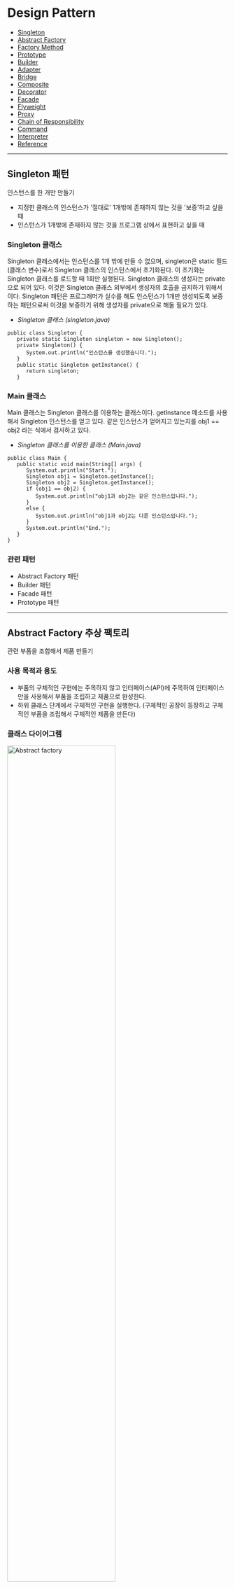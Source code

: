 # Design Pattern
* [Singleton](https://github.com/jihyun-s/Design-pattern/tree/main#singleton-%ED%8C%A8%ED%84%B4)
* [Abstract Factory](https://github.com/jihyun-s/Design-pattern/blob/main/README.md#abstract-factory-%EC%B6%94%EC%83%81-%ED%8C%A9%ED%86%A0%EB%A6%AC)
* [Factory Method](https://github.com/jihyun-s/Design-pattern/blob/main/README.md#factory-method-%ED%8C%A9%ED%86%A0%EB%A6%AC-%EB%A9%94%EC%84%9C%EB%93%9C)
* [Prototype](https://github.com/jihyun-s/Design-pattern#prototype-%ED%94%84%EB%A1%9C%ED%86%A0%ED%83%80%EC%9E%85)
* [Builder](https://github.com/jihyun-s/Design-pattern#builder-%EB%B9%8C%EB%8D%94)
* [Adapter](https://github.com/jihyun-s/Design-pattern#adapter-%EC%96%B4%EB%8C%91%ED%84%B0)
* [Bridge](https://github.com/jihyun-s/Design-pattern#bridge-%EB%B8%8C%EB%A6%BF%EC%A7%80)
* [Composite](https://github.com/jihyun-s/Design-pattern#composite)
* [Decorator](https://github.com/jihyun-s/Design-pattern#decorator)
* [Facade](https://github.com/jihyun-s/Design-pattern/blob/main/README.md#facade) 
* [Flyweight](https://github.com/jihyun-s/Design-pattern/blob/main/README.md#flyweight)
* [Proxy](https://github.com/jihyun-s/Design-pattern#proxy)
* [Chain of Responsibility]() 
* [Command]()
* [Interpreter]()
* [Reference](https://github.com/jihyun-s/Design-pattern/blob/main/README.md#reference)


***

## Singleton 패턴
인스턴스를 한 개만 만들기
* 지정한 클래스의 인스턴스가 '절대로' 1개밖에 존재하지 않는 것을 '보증'하고 싶을 때
* 인스턴스가 1개밖에 존재하지 않는 것을 프로그램 상에서 표현하고 싶을 때 


### Singleton 클래스 

Singleton 클래스에서는 인스턴스를 1개 밖에 만들 수 없으며, singleton은 static 필드(클래스 변수)로서 Singleton 클래스의 인스턴스에서 초기화된다. 이 초기화는 Singleton 클래스를 로드할 때 1회만 실행된다. Singleton 클래스의 생성자는 private으로 되어 있다. 이것은 Singleton 클래스 외부에서 생성자의 호출을 금지하기 위해서이다. Singleton 패턴은 프로그래머가 실수를 해도 인스턴스가 1개만 생성되도록 보증하는 패턴으로써 이것을 보증하기 위해 생성자를 private으로 해둘 필요가 있다. 

* _Singleton 클래스 (singleton.java)_
``` 
public class Singleton {
   private static Singleton singleton = new Singleton(); 
   private Singleton() { 
      System.out.println("인스턴스를 생성했습니다.");
   }
   public static Singleton getInstance() {
      return singleton; 
   }
```

### Main 클래스 

Main 클래스는 Singleton 클래스를 이용하는 클래스이다. getInstance 메소드를 사용해서 Singleton 인스턴스를 얻고 있다. 같은 인스턴스가 얻어지고 있는지를 obj1 == obj2 라는 식에서 검사하고 있다. 

* _Singleton 클래스를 이용한 클래스 (Main.java)_
```
public class Main {
   public static void main(String[] args) {
      System.out.println("Start.");
      Singleton obj1 = Singleton.getInstance();
      Singleton obj2 = Singleton.getInstance(); 
      if (obj1 == obj2) {
         System.out.println("obj1과 obj2는 같은 인스턴스입니다.");
      }
      else {
         System.out.println("obj1과 obj2는 다른 인스턴스입니다.");
      }
      System.out.println("End.");
   }
}
```

### 관련 패턴 

* Abstract Factory 패턴
* Builder 패턴 
* Facade 패턴 
* Prototype 패턴 

---
## Abstract Factory 추상 팩토리 
관련 부품을 조합해서 제품 만들기 

### 사용 목적과 용도
* 부품의 구체적인 구현에는 주목하지 않고 인터페이스(API)에 주목하여 인터페이스만을 사용해서 부품을 조립하고 제품으로 완성한다. 
* 하위 클래스 단계에서 구체적인 구현을 실행한다. (구체적인 공장이 등장하고 구체적인 부품을 조립해서 구체적인 제품을 만든다) 

### 클래스 다이어그램 
<img src="https://github.com/jihyun-s/Design-pattern/blob/main/abstract_factory.jpg" width="70%" height="70%" title="Abstract factory"></img>

### 구현 코드 
* Item 클래스 (Item.java) - 추상적인 부품
```
package factory; 

public abstract class Item {
    protected String caption;
    public Item(String caption){
        this.caption = caption;
    }
    public abstract String makeHTML();
}
```


* Link 클래스 (Link.java) - 추상적인 부품
```
package factory;

public abstract class Link extends Item {
    protected String url;
    public Link(String caption, String url) {
        super(caption); 
        this.url = url;
    }
}
```


* Tray 클래스 (Tray.java) - 추상적인 부품 
```
package factory; 
import java.util.ArrayList; 

public abstract class Tray extends Item {
    protected ArrayList tray = new ArrayList();
    public Tray(String caption) {
        super(caption);
    }
    public void add(Item item) {
        tray.add(item);
    }
}
```


* Page 클래스 (Page.java) - 추상적인 부품 
```
package factory; 
import java.io.*;
import java.util.ArrayList; 

public abstract class Page {
    protected String title;
    protected String author; 
    protected ArrayList content = new ArrayList(); 
    public Page(String title, String author) {
        this.title = title;
        this.author = author;
    }
    public void add(Item item) {
        content.add(item);
    }
    public void output() {
        try {
            String filename = title + ".html";
            Writer writer = new FileWriter(filename); 
            Writer.writer(this.makeHTML());
            writer.close(); 
            System.out.println(filename + " 을 작성했습니다.");
        } catch (IOException e) {
            e.printStackTrace();
        }
    }
    public abstract String makeHTML(); 
}
```


* Factory 클래스 (Factory.java) - 추상적인 공장 
    - getFactory 안에서는 Class 클래스의 forName 메소드를 사용해서 그 클래스를 동적으로 읽는다. 그리고 newInstance()를 이용해서 그 클래스의 인스턴스를 한 개 작성한다. (반환값)
```
package factory;

public abstract class Factory {
    public static Factory getFactory(String classname) {
        Factory factory = null;
        try {
            factory = (Factory)Class.forName(classname).newInstance();
        } catch (ClassNotFoundException e) {
            System.err.println("클래스" + classname + "이 발견되지 않습니다.");
        } catch (Exception e) {
            e.printStackTrace();
        }
        return factory;
    }
    public abstract Link createLink(String caption, String url);
    public abstract Tray createTray(String caption); 
    public abstract Page createPage(String title, String author); 
}
```

* Main 클래스 - 공장을 사용해서 부품을 조합하고 제품 만들기 
    - 이 클래스에서는 구체적인 부품, 제품, 공장을 전혀 이용하지 않는다. 
    - 구체적인 공장의 클래스 이름은 커맨드 라인에서 지정하고, 이 인수(arg[0])를 기초로 getFactory에서 공장을 만들고 변수 factory에 대입한다.
```
import factory.*; 

public class Main() {
    public static void main(String[] args) {
        if(args.length != 1) {
            System.out.println("Usage: java Main class.name.of.ConcreteFactory");
            System.out.println("Example 1: java Main listfactory.ListFactory");
            System.exit(0);
        }
        Factory factory = Factory.getFactory(args[0]); 
        
        Link joins = factory.createLink("중앙일보", "http://www.joins.com/");
        Link chosun = factory.createLink("조선일보", "http://www.chosun.com/");
        Link naver = factory.createLink("네이버", "http://www.naver.com/");
        Link google = factory.createLink("구글", "http://www.google.com/");
        
        Tray traynews = factory.createTray("신문"); 
        traynews.add(joins);
        traynews.add(chosun); 
        
        Tray traysearch = factory.createTray("검색엔진");
        traysearch.add(naver);
        traysearch.add(google);
        
        Page page = factory.createPage("LinkPage", "Sophia");
        page.add(traynews);
        page.add(traysearch);
        page.output();
    }
}
```

* ListFactory 클래스 (ListFactory.java) - 구체적인 공장 
```
package listfactory; 
import factory.*; 

public class ListFactory extends Factory {
    public Link createLink(String caption, String url) {
        return new ListLink(caption, url);
    }
    public Tray createTray(String caption) {
        return new ListTray(caption);
    }
    public Page createPage(String title, String author) {
        return new ListPage(title, author);
    }
}
```

* ListLink 클래스 (ListLink.java) - 구체적인 부품
```
package listfacotry; 
import factory.*; 

public class ListLink extends Link {
    public ListLink(String caption, String url) {
        super(caption, url); 
    }
    public String makeHTML() {
        retrun " <li><a href=\"" + url + "\">" + caption + "</a></li>\n";
    }
}
```

* ListTray 클래스 (ListTray.java) - 구체적인 부품 
```
package listfactory;
import factory.*; 
import java.util.Iterator; 

public class ListTray extends Tray {
    public ListTray(String caption) {
        super(caption);
    }
    
    public String makeHTML() {
        StringBuffer buffer = new StringBuffer(); 
        buffer.append("<li>\n");
        buffer.append(caption + "\n");
        buffer.append("<ul>\n");
        Iterator it = tray.iterator(); 
        while(it.hasNext()) {
            Item item = (Item)it.next(); 
            buffer.append(item.makeHTML()); 
        }
        buffer.append("<ul>\n");
        buffer.append("<li>\n");
        return buffer.toString();
    }
}
```

* ListPage 클래스 (ListPage.java) - 구체적인 부품 
```
package listfactory;
import factory.*; 
import java.util.Iterator; 

public class ListPage extends Page() {
    public ListPage extends Page {
        super(title, author); 
    }
    public String makeHTML() {
        StringBuffer buffer = new StringBuffer(); 
        buffer.append("<html><head><title>" + title + "</title></head>\n");
        buffer.append("<body>\n");
        buffer.append("<h1>" + title + "</h1>\n");
        buffer.append("<ul>\n");
        Iterator it = content.iterator();
        while (it.hasNext()) { 
            Item item = (Item)it.next(); 
            buffer.append(item.makeHTML()); 
        }
        buffer.append("</ul>\n");
        buffer.append("<hr><address>" + author + "</address>");
        buffer.append("</body></html>\n");
        return buffer.toString();
    }
}
```
---
## Factory Method 팩토리 메서드 
하위 클래스에서 인스턴스 만들기


### 사용 목적과 용도
* 인스턴스를 만드는 방법을 상위 클래스 측에서 결정하지만 구체적인 클래스 이름까지는 결정하지 않는다. 구체적인 내용은 모두 하위 클래스 측에서 수행한다. (위임)
* 인스턴스 생성을 위한 골격(framework)과 실제의 인스턴스 생성 클래스를 분리해서 생각할 수 있다. 
    

### 클래스 다이어그램 
<img src="https://github.com/jihyun-s/Design-pattern/blob/main/factory_met.jpg" width="50%" height="50%" title="Factory method"></img>

### 구현 코드 
* Product 클래스 (Product.java) 
```
package framework; 

public abstract class Product {
    public abstract void use();
}
```

* Factory 클래스 (Factory.java) 
```
package framework;

public abstract class Factory {
    public final Product create(String owner) {
        Product p = createProduct(owner);
        registerProduct(p);
        return p;
    }
    protected abstract Product createProduct(String owner);
    protected abstract void registerProduct(Product product);
}
```

* IDCard 클래스 (IDCard.java)
```
package idcard;
import framework.*;

public class IDCard extends Product {
    private String owner; 
    IDCard(String owner) {
        System.out.println(owner + "의 카드를 만듭니다."); 
        this.owner = owner;
    }
    public void user() {
        System.out.println(owner + "의 카드를 사용합니다."); 
    }
    public String getOwner() {
        return owner;
    }
}
```

* IDCardFactory 클래스 (IDCardFactory.java) 
```
package idcard; 
import framework.*;
import java.util.*;

public class IDCardFactory extends Factory(){
    private List owners = new ArrayList(); 
    protected Product createProduct(String owner){
        return new IDCard(owner);
    }
    protected void registerProduct(Product product){
        owners.add(((IDCard)product).getOwner());
    }
    public List GetOwners() {
        return owners;
    }
}
```

* Main 클래스 (Main.java)
```
import framework.*;
import idcard.*;

public class Main() {
    public static void main(String[] args){
        Factory factory = new IDCardFactory();
        Product card1 = factory.create("홍길동");
        Product card2 = factory.create("이순신");
        Product card3 = factory.create("강감찬");
        card1.use();
        card2.use();
        card3.use();
    }
}
```

## Abstract Factory & Factory Method 패턴 차이점 
Abstract Factory | Factory Method 
--|--
연관된 객체들의 패밀리 생성을 위한 하나 이상의 팩토리 메소드를 포함 | 객체 생성 메소드를 클라이언트에 노출
다른 클래스의 객체를 만들기 위해 컴포지션(composition)을 사용해 책임을 위임 | 어떤 객체를 생성할지 결정하기 위해 서브클래스와 상속을 사용
연관된 product들의 패밀리를 생성하는 것 | 하나의 product를 생성하기 위해 사용됨



***
## Prototype 프로토타입
복사해서 인스턴스 만들기


### 사용 목적과 용도
클래스 이름을 지정하지 않고 인스턴스를 생성할 때도 있다. 다음와 같은 경우에는 클래스로부터 인스턴스를 만드느 것이 아니라 인스턴스를 복사해서 새로운 인스턴스를 만든다. 
* 종류가 너무 많아 클래스로 정리되지 않는 경우 
* 클래스로부터 인스턴스 생성이 어려운 경우 
* framework와 생성할 인스턴스를 분리하고 싶은 경우


### 클래스 다이어그램
<img src="https://github.com/jihyun-s/Design-pattern/blob/main/Prototype.jpg" width="50%" height="50%" title="Prototype"></img>


### 구현 코드
패키지 | 이름 | 용도
--|--|--
framework | Product | 추상 메소드 use와 createClone이 선언되어 있는 인터페이스
framework | Manager | createClone을 사용해서 인스턴스를 복제하는 클래스 
Anonymous | MessageBox | 문자열을 테두리로 표시하는 클래스. use와 createClone을 구현
Anonymous | UnderlinePen | 문자열에 밑줄을 표시하는 클래스. use와 createClone을 구현
Anonymous | Main | 동작 테스트용 클래스 


* Product 인터페이스 (Product.java) 
```
package framework; 

public interface Product extends Cloneable {
    public abstract void use(String s);
    public abstract Product createClone(); 
}
```

* Manager 클래스 (Manager.java) 
```
package framework;
import java.util.*;

public class Manager {
    private HashMap showcase = new HashMap();
    public void register(String name, Product proto) {
        showcase.put(name, proto);
    }
    public Product create(String protoname) {
        Product p = (Product)showcase.get(protoname);
        return p.createClone();
    }
}
```

* MessageBox 클래스 (MessageBox.java) 
```
import framework.*;

public class MessageBox implements Product {
    private char decochar; 
    public MesesageBox(char decochar) {
        this.decochar = decochar;
    }
    public void use(String s) {
        int length = s.getBytes().length;
        for (int i=0; i<length+4; i++)
            System.out.print(decochar);
        System.out.println(" "); 
        System.out.println(decochar + " " + s + " " + decochar);
        for (int i=0; i<length+4; i++)
            System.out.print(decochar);
        System.out.println(" "); 
    }
    public Product createClone() {
        Product p = null; 
        try {
            p = (Product)clone();
        } catch (CloneNotSupportedException e) {
            e.printStackTree();
        }
        return p;
    }
}
```


* UnderlinePen 클래스 (UnderlinePen.java)
```
import framework.*;

public class UnderlinePen implements Product {
    private char ulchar; 
    public UnderlinePen(char ulchar) {
        this.ulchar = ulchar;
    }
    public void use(String s) {
        int length = s.getBytes().length;
        System.out.println("\"" + s + "\"");
        System.out.println(" "); 
        for(int i=0; i<length; i++) 
            System.out.print(ulchar);
        System.out.println(" "); 
    }
    public Product createClone() {
        Product p = null; 
        try {
            p = (Product)clone();
        } catch (CloneNotSupportedException e) {
            e.printStackTree();
        }
        return p;
    }
}
```


* Main 클래스 (Main.java) 
```
import framework.*; 

public class Main {
    public static void main(String[] args) {
        // 준비
        Manager manager = new Manager();
        UnderlinePen upen = new UnderlinePen('~');
        MessageBox mbox = new MessageBox('-');
        MessageBox sbox = new MessageBox('\'); 
        manager.register("strong message", upen); 
        manager.register("warning box", mbox);
        manager.register("slash box", sbox);
        
        // 생성 
        Product p1 = manager.create("strong message");
        p1.use("Hello, world.");
        Product p2 = manager.create("warning box");
        p2.use("Hello, world.");
        Product p3 = manager.create("slash box");
        p3.use("Hello, world.");
    }
}
```


+ clone 메소드는 피상적인 복사(shallow copy)를 실행한다. 참조만 복사될 뿐이고 배열의 요소 하나하나가 복사되는 것은 아니다. 또한 복사를 할 뿐이며 생성자를 호출하지 않는다.

***
## Builder 빌더 
복잡한 인스턴스 조립하기 

### 사용 목적과 용도
* 복잡한 구조를 가지고 있는 경우 한 번에 완성시키기 어렵기 때문에 전체를 구성하고 있는 각 부분을 만들고 단계를 밟아 만들어 나간다. 
* 구조를 가진 인스턴스를 쌓아 올리는데 그 과정의 상세한 사항이 Director 역할에 의해 감춰진다.


### 클래스 다이어그램
<img src="https://github.com/jihyun-s/Design-pattern/blob/main/Builder.jpg" width="70%" height="70%" title="Builder"></img>


### 구현 코드
이름 | 용도 
--|--
Builder | 문서를 구성하기 위한 메소드를 결정하는 추상 클래스
Director | 한 개의 문서를 만드는 클래스
TextBuilder | 일반 텍스트(보통의 문자열)를 이용해서 문서를 만드는 클래스
HTMLBuilder | HTML 파일을 이용해서 문서를 만드는 클래스
Main | 동작 테스트용 클래스 


* Builder 클래스 (Builder.java) - 문서를 만들 메소드들을 선언하고 있는 추상 클래스
```
public abstract class Builder {
    public abstract void makeTitle(String title); 
    public abstract void makeString(String str);
    public abstract void makeItems(String[] items);
    public abstract void close();
}
```


* Director 클래스 (Director.java) 
```
public class Director {
    private Builder builder;
    public Director(Builder builder) {    // Builder의 하위 클래스의 인스턴스가 주어지므로 
        this.builder = builder;           // builder 필드에 저장해 둔다.
    }
    public void construct() {                // 문서구축
        builder.makeTitle("Greeting");       // 타이틀
        builder.makeString("아침과 낮에");   // 문자열
        builder.makeItems(new String[]{      // 개별 항목 
            "좋은 아침입니다.",
            "안녕하세요.",
        });
        builder.makeString("밤에");          // 별도의 문자열
        builder.makeItems(new String[]{      // 별도의 개별 항목 
            "안녕하세요.",
            "안녕히주무세요.",
            "안녕히계세요.",
        )};
        builder.close();                     // 문서를 완성시킨다
    }
}
```


* TextBuilder 클래스 (TextBuilder.java) 
```
public class TextBuilder extends Builder {
    private StringBuffer buffer = new StringBuffer();       // 필드의 문서를 구축한다. 
    public void makeTitle(String title) {                   // 일반 텍스트의 제목 
        buffer.append("================================\n");   // 장식선
        buffer.append("=" + title + "=\n");                 // == 사용한 제목 
        buffer.append("\n");                                // 빈 행 
    }
    public void makeString(String str) {                    // 일반 텍스트에서의 문자열
        buffer.append("-" + str + "\n");                    // - 사용한 문자열 
        buffer.append("\n");                                // 빈 행 
    }
    public void makeItems(String[] items) {                 // 일반 텍스트에서의 개별항목 
        for (int i=0; i<items.length; i++) 
            buffer.append(" . " + itmes[i] + "\n");         // . 사용한 문자열 
        buffer.append("\n");                                // 빈 행 
    }
    public void close() {                                   // 문서의 완성
        buffer.append("================================\n");   // 장식선
    }
    public String getResult() {                             // 완성한 문서
        return buffer.toString();                           // StringBuffer를 String으로 변환
    }
}
```


* HTMLBuilder 클래스 (HTMLBuilder.java) 
```
import java.io.*;

public class HTMLBuilder extends Builder {
    private String filename;                                // 작성할 파일명 
    private PrintWriter writer;                             // 파일에 기술할 PrintWriter 
    public void makeTitle(String title) {                   // HTML 파일에서의 제목 
        filename = tilte + ".html";                         // 타이틀을 파일명으로 결정 
        try {                                               // PrintWriter를 만든다.
            writer = new PrintWriter(new FileWriter(filename));
        } catch (IOException e) {
            e.printStackTrace();
        }
        writer.println("<html><head><title>" + title + "</title></head></body>"); // 제목 출력
        writer.println("<h1>" + title + "</h1>"):
    }
    public void makeString(String str) {                    // HTML 파일에서의 문자열
        writer.println("<p>" + str + "</p>");               // <p> 태그로 출력
    }
    public void makeItems(String[] items) {                 // HTML 파일에서의 개별항목 
        writer.println("<ul>");                             // <ul>과 <li>로 출력
        for (int i=0; i<items.length; i++)
            writer.println("<li>" + items[i] + "</li>"); 
        writer.println("</ul>");
    }
    public void close() {                                   // 문서의 완성
        writer.println("</body></html>");                   // 태그를 닫는다
        writer.close();                                     // 파일을 닫는다
    }
    public String getResult() {                             // 완성한 문서
        return filename;                                    // 파일명을 반환한다
    }
}
```


* Main 클래스 (Main.java) 
```
public class Main {
    public static void main(String[] args) {
        if(args.length != 1) {
            usage();
            System.exit(0); 
        }
        if(args[0].equals("plain")) {
            TextBuilder textbuilder = new TextBuilder(); 
            Director director = new Director(textbuilder); 
            director.construct();
            String result = textbuilder.getResult(); 
            System.out.println(result);
        }
        else if(args[0].equals("html")) {
            HTMLBuilder htmlbuilder = new HTMLBuilder(); 
            Director director = new Director(htmlbuilder); 
            director.construct();
            String filename = htmlbuilder.getResult(); 
            System.out.println(filename + "가 작성되었습니다.");
        }
        else {
            usage();
            System.exit(0); 
        }
    }
    public static void usage() {
        System.out.println("Usage: Java Main plain 일반 텍스트로 문서작성");
        System.out.println("Usage: Java Main html  HTML 파일로 문서작성");
    }
}
```

***
## Adapter 어댑터
바꿔서 재이용하기

### 사용 목적과 용도
* 이미 제공되어 있는 것을 그대로 사용할 수 없을 때, '이미 제공되어 있는 것'과 '필요한 것' 사이의 차이를 없애주는 패턴 
* Wrapper 패턴으로 불리기도 함

### 클래스 다이어그램 
* 상속을 사용한 Adapter 패턴

<img src="https://github.com/jihyun-s/Design-pattern/blob/main/adapter_class.jpg" width="70%" height="70%" title="Adapter-class"></img>
* 위임을 사용한 Adapter 패턴

<img src="https://github.com/jihyun-s/Design-pattern/blob/main/adapter_instance.jpg" width="70%" height="70%" title="Adapter-instance"></img>


### 구현 코드 
#### 상속을 사용한 Adapter 패턴

. | 예제 프로그램 
 --|--
 제공되고 있는 것 | Banner 클래스(showWithParen, showWithAster)
 교환장치 | PrintBanner 클래스
 필요한 것 | Print 인터페이스 (printWeak, PrintStrong) 


* Banner 클래스(Banner.java) - 미리 제공되어 있는 클래스
```
public class Banner {
    private String string;
    public Banner(String string) {
        this.string = string;
    }
    public void showWithParen() {
        System.out.println("(" + string + ")"); 
    }
    public void showWithAster() {
        System.out.println("*" + string + "*"); 
    }
}
```

* Print 인터페이스 (Print.java) - 필요로 하는 인터페이스
```
public interface Print {
    public abstract void printWeak(); 
    public abstract void printStrong(); 
}
```

* PrintBanner 클래스 (PrintBanner.java) - 어댑터 역할 
```
public class PrintBanner extends Banner implements Print {
    public PrintBanner(String string) {
        supter(string);
    }
    public void printWeak() {
        showWithParen();
    }
    public void printStrong() {
        showWithAster();
    }
}
```

* Main 클래스 (Main.java) 
```
public class Main {
    public static void main(String[] args) {
        Print p = new PrintBanner("Hello"); 
        p.printWeak(); 
        p.printStrong(); 
    }
}
```

#### 위임을 사용한 Adapter 패턴
Main 클래스, Banner 클래스는 위와 동일 

* Print 클래스 (Print.java)
```
public abstract class Print {
    public abstract void printWeak();
    public abstract void printStrong();
}
```

* PrintBanner 클래스 (PrintBanner.java) 
```
public class PrintBanner extends Print {
    private Banner banner; 
    public PrintBanner(String string) {
        this.banner = new Banner(string); 
    }
    public void printWeak() {
        banner.showWithParen();
    }
    public void printStrong() {
        banner.showWithAster();
    }
}
```

***
## Bridge 브릿지
기능 계층과 구현 계층 분리하기

### 사용 목적과 용도
* '기능의 클래스 계층'과 '구현의 클래스 계층'을 두 개의 독립된 클래스 계층으로 분리하고, 두 계층 사이에 다리를 놓는 일
* 새로운 기능을 추가하고 싶은 경우 - 클래스 상속
* 새로운 구현을 추가하고 싶은 경우 - 추상 클래스 구현  

### 클래스 다이어그램   
<img src="https://github.com/jihyun-s/Design-pattern/blob/main/bridge.jpg" width="40%" height="40%" title="Abstract factory"></img>

### 구현 코드 
* 기능의 클래스 계층


이름 | 용도 
--|-- 
Display | '표시한다'는 클래스 
CountDisplay | '지정 횟수만큼 표시한다'는 기능을 추가하는 클래스 

* 구현의 클래스 계층   


이름 | 용도 
--|--
DisplayImpl | '표시한다'는 클래스 
StringDisplayImpl | '문자열을 사용해서 표시한다'는 클래스 


* Display 클래스 (Display.java) - 기능의 클래스 계층
impl 필드가 두 클래스 계층의 다리가 된다.
```
public class Display {
    private DisplayImpl impl; 
    public Display(DisplayImpl impl) {
        this.impl = imp1;
    }
    public void open() {
        impl.rawOpen();
    }
    public void print() {
        impl.rawPrint();
    }
    public void close() {
        impl.rawClose();
    }
    public final void display() {
        open();
        print();
        close();
    }
}
```

* CountDisplay 클래스 (CountDisplay.java) - 기능의 클래스 계층 
```
public class CountDisplay extends Display {
    public CountDisplay(DisplayImpl impl) {
        super(impl);
    }
    pulbic void multiDisplay(int times) {       // times회 반복해서 표시한다.
        open(); 
        for(int i=0; i<times; i++) {
            print();
        }
        close();
    }
}
```

* DisplayImpl 클래스 (DisplayImpl.java) - 구현의 클래스 계층 
```
public abstract class DisplayImpl {
    public abstract void rawOpen(); 
    public abstract void rawPrint(); 
    public abstract void rawClose();
}
```

* StringDisplayImpl 클래스 (StringDisplayImpl.java) - 구현의 클래스 계층 
```
public class StringDisplayImpl extends DisplayImpl {
    private String string;                            // 표시해야 할 문자열
    private int width;                                // 바이트 단위로 계산할 문자열의 길이 
    public StrinigDisplayImpl(String string) {        // 생성자에서 전달된 문자열 string을 
        this.string = string;                         // 필드에 기억해둔다. 
        this.width = string.getBytes().length;        // 그리고 바이트 단위의 길이도 필드에 기억해두고 나중에 사용한다.
    }
    public void rawOpen() {
        printLine();
    }
    public void rawPrint() {
        System.out.println("|" + string + "|");       // 앞뒤에 "|"를 붙여서 표시한다.
    }
    public void rawClose() {
        printLine();
    }
    private void printLine() {
        System.out.println("+");                      // 테두리의 모서리를 표현
        for(int i=0; i<width; i++) {                  // width개의 "-"를 표시해서 
            System.out.println("-");                  // 테두리 선으로 이용한다.
        }
        System.out.println("+");                      // 테두리의 모서리를 표현
    }
}
```

* Main 클래스 (Main.java)
```
public class Main {
    public static void main(String[] args) {
        Display d1 = new Display(new StringDisplayImpl("Hello, Korea.")); 
        Display d2 = new CountDisplay(new StringDisplayImpl("Hello, World."));
        CountDisplay d3 = new CountDisplay(new StringDisplayImpl("Hello, Universe.")); 
        
        d1.display();
        d2.display(); 
        d3.display();
        d3.multiDisplay(5);
    }
}
```


***
## Composite
그릇과 내용물을 동일시하기


### 사용 목적과 용도
그릇과 내용물을 동일시해서 재귀적인 구조를 만들기 위한 디자인 패턴 (ex. directory)


### 클래스 다이어그램
<img src="https://github.com/jihyun-s/Design-pattern/blob/main/composite.jpg" width="50%" height="50%" title="Composite"></img>


### 구현 코드
이름 | 용도 
--|-- 
Entry | File과 Directory를 동일시하는 추상 클래스
File | file을 나타내는 클래스
Directory | directory를 나타내는 클래스 
FileTreatmentException | 파일에 Entry를 추가하려고 할 때 발생하는 예외 클래스 
Main | 동작 테스트용 클래스 


* Entry 클래스 (Entry.java) 
```
public abstract class Entry {
    public abstract String getName();                          // 이름을 얻는다. 
    public abstract int getSize();                             // 크기를 얻는다. 
    public Entry add(Entry entry) throws FileTreatmentException {
        throw new FileTreatmentException();                    // 엔트리를 추가한다.
    }
    public void printList() {
        printList(" "); 
    }
    protected abstract void printList(String prefix);          // prefix를 앞에 붙여서 종류를 표시한다. 
    public String toString() {
        return getName() + " (" + getSize() + ")";
    }
}
```


* File 클래스 (File.java) 
```
public class File extends Entry {
    private String name; 
    private int size; 
    public File(String name, int size) {
        this.name = name;
        this.size = size; 
    }
    public String getName() {
        return name; 
    }
    public int getSize() {
        return size; 
    }
    protected void printList(String prefix) {
        System.out.println(prefix + "/" + this); 
    }
}
```


* Directory 클래스 (Directory.java) 
```
import java.util.Iterator;
import java.util.ArrayList; 

public class Directory extends Entry {
    private String name; 
    private ArrayList directory = new ArrayList(); 
    public Directory(String name) {
        this.name = name; 
    }
    public String getName() {
        return name;
    }
    public int getSize() {
        int size = 0; 
        Iterator it = directory.iterator(); 
        while(it.hasNext()) {
            Entry entry = (Entry)it.next(); 
            size += entry.getSize();
        }
        return size; 
    }
    public Entry add(Entry entry) {
        directory.add(entry); 
        return this;
    }
    protected void printList(String prefix) {               // 엔트리의 종류
        System.out.println(prefix + "/" + this);
        Iterator it = directory.iterator(); 
        while(it.hasNext()) {
            Entry entry = (Entry)it.next();
            entry.printList(prefix + "/" + name);
        }
    }
}
```

* FileTreatmentException 클래스 (FileTreatmentException.java)
```
public class FileTreatmentException extends RuntimeException {
    public FileTreatmentException() {
    }
    public FileTreatmentException(String msg) {
        super(msg);
    }
}
```


* Main 클래스 (Main.java) 
```
public class Main {
    public static void main(String[] args) {
        try {
            System.out.println("Making root entries..."); 
            Directory rootdir = new Directory("root"); 
            Directory bindir = new Directory("bin"); 
            Directory tmpdir = new Directory("tmp"); 
            Directory usrdir = new Directory("usr"); 
            rootdir.add(bindir); 
            rootdir.add(tmpdir);
            rootdir.add(usrdir);
            bindir.add(new File("vi", 10000));
            bindir.add(new File("latex", 20000)); 
            rootdir.printList();
        } catch (FileTreatmentException e) {
            e.printStackTrace(); 
        }
    }
}
```



***
## Decorator
장식과 내용물을 동일시하기 


### 사용 목적과 용도
오브젝트에 장식을 해 나가는 디자인 패턴 


### 클래스 다이어그램
<img src="https://github.com/jihyun-s/Design-pattern/blob/main/decorator.jpg" width="35%" height="35%" title="Decorator"></img>


### 구현 코드
이름 | 용도 
--|-- 
Display | 문자열 표시용 추상 클래스
StringDisplay | 1행으로 구성된 문자열 표시용 클래스
Border | 장식을 나타내는 클래스
SideBorder | 좌우에 장식을 붙이는 클래스 
FullBorder | 상하좌우에 장식을 붙이는 클래스 
Main | 동작 테스트용 클래스


* Display 클래스 (Display.java)
```
public abstract class Display {
    public abstract int getColumns();        // 가로 문자수를 얻는다. 
    public abstract int getRows();           // 세로 행수를 얻는다. 
    public abstract String getRowText(int row); // row번째의 문자열을 얻는다.
    public final void show() {               // 전부 표시한다. 
        for (int i=0; i<getRows(); i++) {
            System.out.println(getRowText(i)); 
        }
    }
}
```


* StringDisplay 클래스 (StringDisplay.java)
```
public class StringDisplay extends Display {
    private String string;                      // 표시 문자열
    public StringDisplay(String string) {       // 인수로 표시 문자열을 지정
        this.string = string; 
    }
    public int getColumns() {                   // 문자수
        return string.getBytes().length;
    }
    public int getRows() {                      // 행수는 1 
        return 1; 
    }
    public String getRowText(int row) {         // row가 0일 때만 반환
        if (row == 0) {
            return string;
        } else {
            return null;
        }
    }
}
```


* Border 클래스 (Border.java) 
```
public abstract class Border extends Display {
    protected Display display;               // 이 장식이 둘러싸고 있는 내용물 
    protected Border(Display display) {      // 인스턴스 생성시에 내용물을 인수로 지정
        this.display = display; 
    }
}
```


* SideBorder 클래스 (SideBorder.java)
```
public class SideBorder extends Border {
    private char borderChar;                    // 장식이 되는 문자 
    public SideBorder(Display display, char ch) { // 생성자에서 Display라는 장식 문자를 지정
        super(display); 
        this.borderChar = ch; 
    }
    public int getColumns() {                   // 문자수는 내용물의 양쪽에 장식 문자수를 더한 것 
        return 1 + display.getColumns() + 1; 
    }
    public int getRows() {                      // 행수는 내용물의 행수와 동일
        return display.getRows(); 
    }
    public String getRowText(int row) {         // 지정된 행의 내용은 내용물의 지정된 행의 양쪽에 장식 문자를 붙인 것 
        return borderChar + display.getRowText(row) + borderChar; 
    }
}
```

* FullBorder 클래스 (FullBorder.java)
```
public class FullBorder extends Border {
    public FullBorder(Display display) {
        super(display);
    }
    public int getColumns() {                   // 문자수는 내용물의 양쪽에 좌우의 장식 문자수를 더한 것
        return 1 + display.getColumns() + 1; 
    }
    public int getRows() {                      // 행수는 내용물의 행수에 상하의 장식문자수를 더한 것
        return 1 + display.getRows() + 1; 
    }
    public String getRowText(int row) {         // 지정한 행의 내용 
        if(row == 0) {                          // 장식의 상단
            return "+" + makeLine('-', display.getColumns()) + "+"; 
        } else if (row == display.getRows() + 1) { // 장식의 하단 
            return "+" + makeLine('-', display.getColumns()) + "+"; 
        } else {                                // 그 외
            return "|" + display.getRowText(row - 1) + "|"; 
        }
    }
    private String makeLine(char ch, int count) { // 문자 ch를 count개 연속시킨 문자열을 만든다.
        StringBuffer buf = new StringBuffer(); 
        for (int i=0; i<count; i++) {
            buf.append(ch); 
        }
        return buf.toString();
    }
}
```


* Main 클래스 (Main.java) 
```
public class Main {
    public static void main(String[] args) {
        Display b1 = new StringDisplay("Hello, world"); 
        Display b2 = new SideBorder(b1, '#'); 
        Display b3 = new FullBorder(b2); 
        b1.show();
        b2.show();
        b3.show();
        Display b4 = new SideBorder( 
                        new FullBorder(
                           new FullBorder(
                              new SideBorder(
                                 new FullBorder(
                                    new StringDisplay("안녕하세요.")
                                 ),
                                 '*'
                              )
                           )
                        ),
                        '/'
                     ); 
        b4.show(); 
    }
}
```
***
## Facade
단순한 창구  


### 사용 목적과 용도
내부적으로 복잡하게 얽혀있는 것을 정리해서 시스템 외부에 단순한 인터페이스(API)를 제공한다.


### 클래스 다이어그램
<img src="https://github.com/jihyun-s/Design-pattern/blob/main/facade.png" width="55%" height="55%" title="Facade"></img>


### 구현 코드
패키지 | 이름 | 용도 
--|--|--
pagemaker | Database | 메일 주소에서 사용자 이름을 얻는 클래스 
pagemaker | HtmlWriter | HTML 파일을 작성하는 클래스 
pagemaker | PageMaker | 메일 주소에서 사용자의 웹 페이지를 작성하는 클래스 - facade 역할 


* Database 클래스 (Database.java) 
```
package pagemaker; 

import java.io.FileInputStream; 
import java.io.IOException; 
import java.util.Porperties; 

public class Database {
    private Database() {      // new로 인스턴스를 생성시키지 않기 위한 private 선언 
    }
    public static Properties getProperties(String dbname) {       // 데이터베이스 이름에서 Properties를 얻는다
        String filename = dbname + ".txt"; 
        Properties prop = new Properties(); 
        try {
            prop.load(new FileInputStream(filename)); 
        } catch (IOException e) {
            Systme.out.println("Warning : " + filename + " is not found."); 
        }
        return prop; 
    }
}
```


* 데이터 파일 (maildata.txt) 
```
youngjin@youngjin.com=Youngjin 
kim@youngjin=Kim 
lee@youngjin=Lee
park@youngjin=Park
```


* HtmlWriter 클래스 (HtmlWriter.java) - title()를 제일 먼저 호출해야 하는 제약이 있음 
```
package pagemaker; 

import java.io.Writer; 
import java.io.IOException; 

public class HtmlWriter {
    private Writer writer; 
    public HtmlWriter(Writer writer) {
        this.writer = writer; 
    }
    public void title(String title) throws IOException {       // 타이틀 출력
        writer.write("<html>"); 
        writer.write("<head>"); 
        writer.write("<title>" + title + "</title>");
        writer.write("</head>");
        writer.write("<body>\n"); 
        writer.write("<h1>" + title + "</h1>\n"); 
    }
    public void paragraph(String msg) throws IOException {     // 단락 출력
        writer.write("<p>" + msg + "</p>\n"); 
    }
    public void link(String href, String caption) throws IOException {     // 링크 출력
        writer.write("<a href=\"" + href + "\">" + caption + "</a>");
    }
    public void mailto(String mailaddr, String username) throws IOException {    // 메일 주소 출력 
        link("mailto:" + mailaddr, username); 
    }
    public void close() throws IOException {       // 닫는다.
        writer.write("</body>"); 
        writer.write("</html>\n"); 
        writer.close(); 
    }
}
```


* PageMaker 클래스 (PageMaker.java) 
```
package pagemaker; 

import java.io.FileWriter; 
import java.io.IOException; 
import java.util.Properties; 

public class PageMaker {
    private PageMaker() {        // 인스턴스는 만들지 않기 때문에 private 선언한다
    }
    public static void makeWelcomePage(String mailaddr, String filename) {
        try {
            Properties mailprop = Database.getProperties("maildata"); 
            String username = mailprop.getProperty(mailaddr); 
            HtmlWriter writer = new HtmlWriter(new FileWriter(filename)); 
            writer.title("Welcome to " + username + " 's page!");
            writer.paragraph(username + "의 페이지에 오신 걸 환영합니다."); 
            writer.paragraph("메일을 기다리고 있습니다."); 
            writer.mailto(mailaddr, username); 
            writer.close(); 
            System.out.println(filename + " is created for " + mailaddr + " (" + username + ")");
        } catch (IOException e) {
            e.printStackTree(); 
        }
    }
}

```


* Main 클래스 (Main.java) 
```
import pagemaker.PageMaker; 

public class Main {
    public static void main(String[] args) {
        PageMaker.makeWelcomePage("youngjin@youngjin.com ", "welcome.html"); 
    }
}

```

***
## Flyweight
동일한 것을 공유해서 낭비 없애기  


### 사용 목적과 용도
오브젝트(객체)가 적은 메모리를 사용하도록 하기 위함. 인스턴스를 가능한 공유시켜서 쓸데없이 new하지 않도록 한다.


### 클래스 다이어그램
<img src="https://github.com/jihyun-s/Design-pattern/blob/main/flyweight.png" width="25%" height="25%" title="Flyweight"></img>


### 구현 코드
이름 | 용도 
--|--
BigChar | 큰 문자를 나타내는 클래스 
BigCharFactory | BigChar의 인스턴스를 공유하면서 생성하는 클래스
BigString | BigChar를 모아서 만든 큰 문자열을 나타내는 클래스 


* BigChar 클래스 (BigChar.java) 
```
import java.io.BufferedReader; 
import java.io.FileReader; 
import java.io.IOException; 

public class BigChar {
    // 문자의 이름 
    private char charname; 
    // 큰 문자를 표현하는 문자열 ('#' '.' '\n'의 열) 
    private String fontdata; 
    // 생성자 
    public BigChar(char charname) {
        this.charname = charname; 
        try {
            BufferedReader reader = new BufferedReader(new FileReader("big" + charname + ".txt"); 
            String line; 
            StringBuffer buf = new StringBuffer(); 
            while ((line = reader.readLine()) != null) {
                buf.append(line); 
                buf.append("\n"); 
            }
            reader.close(); 
            this.fontdata = buf.toString();
        } catch(IOException e) {
            this.fontdata = charname + "?"; 
        }
    }
    // 큰 문자를 표현한다. 
    public void print() {
        System.out.print(fontdata);
    }
}
```


* BigCharFactory 클래스 (BigCharFactory.java) 
```
import java.util.HashMap; 

public class BigCharFactory {
    // 이미 만들어진 BigChar의 인스턴스를 관리 
    private HashMap pool = new HashMap(); 
    // Singleton 패턴
    private static BigCharFactory singleton = new BigCharFactory(); 
    // 생성자
    private BigCharFactory() {
    }
    // 유일한 인스턴스를 얻는다
    public static BigCharFactory getInstance() {
        return singleton;
    }
    // BigChar의 인스턴스 생성(공유) 
    public synchronized BigChar getBigChar(char charname) {
        BigChar bc = (BigChar)pool.get("" + charname); 
        if(bc == null) {
            bc = new BigChar(charname);      // 인스턴스 생성 
            pool.put("" + charname, bc); 
        }
        return bc; 
    }
}

```


* BigString 클래스 (BigString.java)
```
public class BigString {
    // 큰 문자의 배열
    private BigChar[] bigchars; 
    // 생성자 
    public BigString(String string) {
        bigchars = new BigChar[string.length()]; 
        BigCharFactory factory = BigCharFactory.getInstance();
        for(int i=0; i<bigchars.length; i++) {
            bigchars[i] = factory.getBigChar(string.charAt(i)); 
        }
    }
    // 표시 
    public void print() {
        for(int i=0; i<bigchars.length; i++) {
            bigchars[i].print(); 
        }
    }
}
```


* Main 클래스 (Main.java) 
```
public class Main {
    public static void main(String[] args) {
        if(args.length == 0) {
            System.out.println("Usage: java Main digits"); 
            System.out.println("Example: java Main 1212123"); 
            System.exit(0);
        }
        BigString bs = new BigString(args[0]); 
        bs.print(); 
    }
}
```
***

## Proxy
필요해지면 만들기 


### 사용 목적과 용도
실제로 실행하는 단계가 되었을 때(필요할 때) Proxy클래스가 RealSubject 인스턴스를 생성함. 


### 클래스 다이어그램
<img src="https://github.com/jihyun-s/Design-pattern/blob/main/proxy.png" width="70%" height="70%" title="Proxy"></img>


### 구현 코드
이름 | 용도 
--|-- 
Printer | 이름있는 프린터를 나타내는 클래스(본인) 
Printable | Printer와 PrinterProxy 공통의 인스턴스 
PrinterProxy | 이름있는 프린터를 나타내는 클래스(대리인) 



* Printer 클래스 (Printer.java) 
```
public class Printer implements Printable {
    private String name; 
    public Printer() {
        heavyJob("Printer의 인스턴스를 생성 중"); 
    }
    public Printer(String name) {
        this.name = name; 
        heavyJob("Printer의 인스턴스 (" + name + ")을 생성 중"); 
    }
    public void setPrinterName(String name) {
        this.name = name; 
    }
    public String getPrinterName() {
        return name; 
    }
    public void print(String string) {
        System.out.println("=== " + name + " ==="); 
        System.out.println(string); 
    }
    private void heavyJob(String msg) {
        System.out.print(msg); 
        for (int i=0; i<5; i++) {
            try {
                Thread.sleep(1000);
            } catch (InterruptedException e) {
            }
            System.out.print(".");
        }
        System.out.println("완료."); 
    }
}
```


* Printable 인터페이스 (Printable.java)
```
public interface Printable {
    public abstract void setPrinterName(String name); 
    public abstract String getPrinterName(); 
    public abstract void print(String string); 
}
```


* PrinterProxy 클래스 (PrinterProxy.java)
```
public class PrinterProxy implements Printable {
    private String name; 
    private Printer real; 
    public PrinterProxy() {
    }
    public PrinterProxy(String name) {
         this.name = name; 
    }
    public synchronized void setPrinterName(String name) {
        if (real != null) {
            real.setPrinterName(name);
        }
        this.name = name; 
    }
    public String getPrinterName() {
        return name;
    }
    public void print(String string) {
        realize(); 
        real.print(string);
    }
    private synchronized void realize() {
        if (real == null) {
            real = new Printer(name); 
        }
    }
}

```


* Main 클래스 (Main.java) 
```
public class Main() {
    public static void main(String[] args) {
        Printable p = new PrinterProxy("Alice"); 
        System.out.println("이름은 현재 " + p.getPrinterName() + "입니다."); 
        p.setPrinterName("Bob"); 
        System.out.println("이름은 현재 " + p.getPrinterName() + "입니다."); 
        p.print("Hello, world."); 
    }
}
```
***

## Chain of Responsibility
책임 떠넘기기


### 사용 목적과 용도
어떤 요청이 발생했을 때 그 요청을 처리할 객체를 직접 결정할 수 없는 경우 복수의 객체를 사슬(chain)처럼 연결해 두면 그 객체의 사슬을 차례로 돌아다니면서 목적한 객체를 결정하는 방법. 요청과 처리의 연결을 유연하게 해서 각 객체를 부품으로 독립시킬 수 있다. 


### 클래스 다이어그램
<img src="https://github.com/jihyun-s/Design-pattern/blob/main/chain.png" width="70%" height="70%" title="Chain of Responsibility"></img>


### 구현 코드
이름 | 용도 
--|-- 
Trouble | 발생한 트러블을 나타내는 클래스. 트러블 번호(number)를 가진다. 
Support | 트러블을 해결하는 추상 클래스 
NoSupport | 트러블을 해결하는 구상 클래스 (항상 처리하지 않는다) 
LimitSupport | 트러블을 해결하는 구상 클래스 (지정한 번호 미만의 트러블을 해결) 
OddSupport | 트러블을 해결하는 구상 클래스 (홀수 번호의 트러블을 해결) 
SpecialSupport | 트러블을 해결하는 구상 클래스 (특정 번호의 트러블을 해결) 
Main | Support들의 사슬을 만들고 트러블을 발생시키는 동작 테스트용 클래스 


* Trouble 클래스 (Trouble.java) 
```
public class Trouble {
    private int number;             // 트러블 번호 
    public Trouble(int number) {    // 트러블의 생성 
        this.number = number; 
    }
    public int getNumber() {        // 트러블 번호를 얻는다. 
        return number; 
    }
    public String toString() {      // 트러블의 문자열 표현 
        return "[Trouble " + number + "]"; 
    }
}
```


* Support 클래스 (Support.java) 
```
public abstract class Support {
    private String name;                  // 이 트러블 해결자의 이름 
    private Support next;                 // 떠넘기는 곳 
    public Support(String name) {         // 트러블 해결자의 생성
        this.name = name; 
    }
    public Support setNext(Support next) {      // 떠넘기는 곳을 설정 
        this.next = next; 
        return next; 
    }
    public final void support(Trouble trouble) {      // 트러블 해결의 수순 
        if(resolve(trouble)) {
            done(trouble); 
        } else if (next != null) {
            next.support(trouble); 
        } else {
            fail(trouble); 
        }
}
```


* NoSupport 클래스 (NoSupport.java) 
```
public class NoSupport extends Support {
    public NoSupport(String name) {
        super(name); 
    }
    protected boolean resolve(Trouble trouble) {      // 해결용 메소드 
        return false;                                 // 아무것도 처리하지 않음
    }
}
```


* LimitSupport 클래스 (LimitSupport.java) 
```
public class LimitSupport extends Support {
    private int limit;                             // 이 번호 미만이면 해결
    public LimitSupport(String name, int limit) {  // 생성자
        super(name); 
        this.limit = limit;
    }
    protected boolean resolve(Trouble trouble) {      // 해결용 메서드 
        if (trouble.getNumber() < limit) {
            return true;
        } else {
            return false; 
        }
    }
}
```


* OddSupport 클래스 (OddSupport.java) 
```
public class OddSupport extends Support {
    public OddSupport (String name) {
        super(name);
    }
    protected boolean resolve(Trouble trouble) {         // 해결용 메서드 
        if (trouble.getNumber() % 2 == 1) {
            return true;
        } else {
            return false;
        }
}
```


* SpecialSupport 클래스 (SpecialSupport.java) 
```
public class SpecialSupport extends Support {
    private int number;                                  // 이 번호만 해결할 수 있다 
    public SpecialSupport(String name, int number) {
        super(name); 
        this.number = number; 
    }
    protected boolean resolve(Trouble trouble) {         // 해결용 메서드
        if (trouble.getName() == number) {
            return true;
        } else {
            return false; 
        }
    }
}
```


* Main 클래스 (Main.java) 
```
public class Main {
    public static void main(String[] args) {
        Support alice = new NoSupport("Alice"); 
        Support bob   = new LimitSupport("Bob", 100); 
        Support charlie = new SpecialSupport("Charlie", 429); 
        Support diana = new LimitSupport("Diana", 200); 
        Support elmo = new OddSupport("Elmo"); 
        Support fred = new LimitSupport("Fred", 300); 
        // 사슬의 형성 
        alice.setNext(bob).setNext(charlie).setNext(diana).setNext(elmo).setNext(fred); 
        // 다양한 트러블 발생 
        for (int i = 0; i < 500; i += 33) {
            alice.support(new Trouble(i)); 
        }
    }
}
```



***

## Command
명령을 클래스로 표현하기 


### 사용 목적과 용도
작업 요청(커맨드)을 객체 형태로 캡슐화. 명령의 집합을 저장해 두면 같은 명령을 재실행할 수도 있고, 복수의 명령을 모아서 새로운 명령으로 재이용할 수 있다. (취소 기능도 가능, 위임)


### 클래스 다이어그램
<img src="https://github.com/jihyun-s/Design-pattern/blob/main/command.png" width="70%" height="70%" title="Proxy"></img>


### 구현 코드
패키지 | 이름 | 용도 
--|--|-- 
Command | Command | 명령을 표현하는 인터페이스 
Command | MacroCommand | 복수의 명령을 모은 명령을 표현하는 클래스 
drawer | DrawCommand | 점 그리기 명령을 표현하는 클래스 
drawer | Drawable | 그리기 대상을 표현하는 인터페이스 
drawer | DrawCanvas | 그리기 대상을 구현하는 클래스 


* Command 인터페이스 (Command.java) 
```
package command; 

public interface Command { 
    public abstract void execute(); 
}
```


* MacroCommand 클래스 (MacroCommand.java) 
```
package command; 

import java.util.Stack; 
import java.util.Iterator; 

public class MacroCommand implements Command {
    // 명령의 집합
    private Stack commands = new Stack(); 
    // 실행 
    public void execute() {
        Iterator it = commands.iterator(); 
        while (it.hasNext()) 
            ((Command)it.next()).execute(); 
    }
    // 추가 
    public void append(Command cmd) {
        if (cmd != this) 
            commands.push(cmd);
    }
    // 마지막 명령을 삭제 
    public void undo() {
        if (!commands.empty()) 
            commands.pop();
    }
    // 전부 삭제 
    public void clear() {
        commands.clear();
    }
}
```



* DrawCommand 클래스 (DrawCommand.java) 
```
package drawer; 

import command.Command; 
import java.awt.Point; 

public class DrawCommand implements Command {
    // 그림 그리는 대상 
    protected Drawable drawable; 
    // 그림 그리는 위치 
    private Point position; 
    // 생성자 
    public DrawCommand (Drawable drawable, Point position) {
        this.drawable = drawable; 
        this.position = position;
    }
    // 실행 
    public void execute() {
        drawable.draw(position.x, position.y); 
    }
}
```


* Drawable 인터페이스 (Drawable.java)
```
package drawer; 

public interface Drawable {
    public abstract void draw (int x, int y); 
}
```



* DrawCanvas 클래스 (DrawCanvas.java)
```
package drawer; 

import command.*; 

import java.util.*; 
import java.awt.*; 
import java.awt.event.*; 
import javax.swing.*; 

public class DrawCanvas extends Canvas implements Drawable {
    // 그림 그리는 색 
    private Color color = Color.red; 
    // 그림 그리는 점의 반경 
    private int radius = 6; 
    // 이력 
    private MacroCommand history; 
    // 생성자
    public DrawCanvas(int width, int height, MacroCommand history) {
        setSize(width, height); 
        setBackground(Color.white); 
        this.history = history; 
    }
    // 이력 전체를 다시 그리기 
    public void paint(Graphics g) {
        history.execute(); 
    }
    // 그림 그리기 
    public void draw(int x, int y) {
        Graphics g = getGraphics(); 
        g.setColor(color); 
        g.fillOval(x - radius, y - radius, radius * 2, radius * 2); 
    }
}

```


* Main 클래스 (Main.java) 
```
import command.*; 
import drawer.*; 

import java.awt.*; 
import java.awt.event.*; 
import javax.swing.*; 

public class Main extends JFrame implements ActionListener, MouseMotionListener, WindowListener {
    // 그림 그린 이력 
    private MacroCommand history = new MacroCommand(); 
    // 그림 그리는 영역 
    private DrawCanvas canvas = new DrawCanvas(400, 400, history); 
    // 제거 버튼
    private JButton clearButton = new JButton("clear"); 
    
    // 생성자 
    public Main(String title) {
        super(title); 
        
        this.addWindowListener(this); 
        canvas.addMouseMotionListener(this); 
        clearButton.addActionListener(this);
        
        Box buttonBox = new Box(BoxLayout.X_AXIS); 
        buttonBox.add(clearButton); 
        Box mainBox = new Box(BoxLayout.Y_AXIS); 
        mainBox.add(buttonBox); 
        mainBox.add(canvas);
        getContentPane().add(mainBox); 
        
        pack();
        show();
    }
    
    // ActionListener용 
    public void actionPerformed(ActionEvent e) {
        if(e.getSource() == clearButton) {
            history.clear(); 
            canvas.repaint(); 
        }
    }
    
    // MouseMotionListener용 
    public void mouseMoved(MouseEvent e) {
    }
    public void mouseDragged(MouseEvent e) {
        Command cmd = new DrawCommand(canvas, e.getPoint());
        history.append(cmd);
        cmd.execute();
    }
    
    // WindowListener용
    public void windowClosing(WindowEvent e) {
        System.exit(0);
    }
    public void windowActivated(WindowEvent e) {}
    public void windowClosed(WindowEvent e) {}
    public void windowDeactivated(WindowEvent e) {}
    public void windowDeiconified(WindowEvent e) {} 
    public void windowIconified(WindowEvent e) {} 
    public void windowOpened(WindowEvent e) {}
    
    public static void main(String[] args) {
        new Main("Command Pattern Sample"); 
    }
}
```


***

## Interpreter
문법규칙을 클래스로 표현하기 


### 사용 목적과 용도
프로그램이 해결하려는 문제를 간단한 명령으로 표현. 명령을 해석, 실행하는 interpreter 프로그램 작성하여 사용. (재사용성 높임) 


### 클래스 다이어그램
<img src="https://github.com/jihyun-s/Design-pattern/blob/main/interpreter.png" width="65%" height="65%" title="Proxy"></img>


### 구현 코드
이름 | 용도 
--|-- 
Node | 구문 트리의 노드가 되는 클래스 
ProgramNode | program 에 대응하는 클래스
CommandListNode | command list 에 대응하는 클래스
CommandNode | command 에 대응하는 클래스 
RepeatCommandNode | repeat command 에 대응하는 클래스 
PrimitiveCommandNode | primitive command 에 대응하는 클래스 
Context | 구문해석을 위한 전후 관계를 나타내는 클래스 
ParseException | 구문해석 중의 예외 클래스 



* Node 클래스 (Node.java)
```
public abstract class Node {
    public abstract void parse(Context context) throws ParseException;
}
```


* ProgramNode 클래스 (ProgramNode.java) 
```
// <program> ::= program <command list> 
public class ProgramNode extends Node {
    private Node commandListNode; 
    public void parse(Context context) throws ParseException {
        context.skipToken("program");
        commandListNode = new CommandListNode();
        commandListNode.parse(context);
    }
    public String toString() {
        return "[program " + commandListNode + "]"; 
    }
}
```


* CommandListNode 클래스 (CommandListNode.java) 
```
import java.util.ArrayList;

// <command list> ::= <command>* end
public class CommandListNode extends Node {
    private ArrayList list = new ArrayList(); 
    public void parse(Context context) throws ParseException {
        while (true) {
            if (context.currentToken() == null) {
                throw new ParseException("Missing 'end'"); 
            } else if (context.currentToken().equals("end")) {
                context.skipToken("end"); 
                break;
            } else {
                Node commandNode = new CommandNode(); 
                commandNode.parse(context); 
                list.add(commandNode); 
            }
        }
    }
    public String toString() {
        return list.toString();
    }
}
```


* CommandNode 클래스 (CommandNode.java)
```
// <command> ::= <repeat command> | <primitive command> 
public class CommandNode extends Node {
    private Node node; 
    public void parse(Context context) throws ParseException {
        if(context.currentToken().equals("repeat")) {
            node = new RepeatCommandNode(); 
            node.parse(context); 
        } else {
            node = new PrimitiveCommandNode(); 
            node.parse(context); 
        }
    }
    public String toString() {
        return node.toString(); 
    }
}
```


* RepeatCommandNode 클래스 (RepeatCommandNode.java) 
```
// <repeat command> ::= repeat <number> <command list> 
public class RepeatCommandNode extends Node {
    private int number; 
    private Node commandListNode; 
    public void parse(Context context) throws ParseException {
        context.skipToken("repeat"); 
        number = context.currentNumber(); 
        context.nextToken(); 
        commandListNode = new CommandListNode();
        commandListNode.parse(context); 
    }
    public String toString() {
        return "[repeat " + number + " " + commandListNode + "]";
    }
}
```


* PrimitiveCommandNode 클래스 (PrimitiveCommandNode.java) 
```
// <primitive command> ::= go | right | left 
public class PrimitiveCommandNode extends Node {
    private String name; 
    public void parse(Context context) throws ParseException {
        name = context.currentToken(); 
        context.skipToken(name); 
        if(!name.equals("go") && !name.equals("right") && !name.equals("left")) {
            throw new ParseException(name + " is undefined");
        }
    }
    public String toString() {
        return name;
    }
}
```



* Context 클래스 (Context.java) 


이름 | 용도
--|--
nextToken | 다음 토큰을 얻는다 (다음 토큰으로 진행) 
currentToken | 현재 토큰을 얻는다 (다음 토큰으로 진행하지 않는다) 
skipToken | 현재 토큰을 검사한 후, 다음 토큰을 얻는다 (다음 토큰으로 진행) 
currentNumber | 현재 토큰을 수치로 얻는다 (다음 토큰으로 진행하지 않는다) 


```
import java.util.*; 

public class Context {
    private StringTokenizer tokenizer; 
    private String currentToken; 
    public Context(String text) {
        tokenizer = new StringTokenizer(text); 
        nextToken();
    }
    public String nextToken() {
        if (tokenizer.hasMoreTokens()) {
            currentToken = tokenizer.nextToken(); 
        } else {
            currentToken = null;
        }
        return currentToken;
    }
    public String currentToken() {
        return currentToken;
    }
    public void skipToken(String token) throws ParseException {
        if(!token.equals(currentToken)) {
            throw new ParseException("Warning: " + token + " is expected, but " + currentToken + " is found."); 
        }
        nextToken();
    }
    public int currentNumber() throws ParseException {
        int number = 0; 
        try {
            number = Integer.parseInt(currentToken); 
        } catch (NumberFormatException e) {
            throw new ParseException("Warning: " + e);
        }
        return number;
    }
}
```



* ParseException 클래스 (ParseException.java)
```
public class ParseException extends Exception {
    public ParseException(String msg) {
        super(msg);
    }
}
```



* Main 클래스 (Main.java) 
```
import java.util.*; 
import java.io.*; 

public class Main {
    public static void main(String[] args) {
        try {
            BufferedReader reader = new BufferedReader(new FileReader("program.txt"));
            String text; 
            while((text = reader.getLine()) != null) {
                Systme.out.println("text=\"" + text + "\"");
                Node node = new ProgramNode();
                node.parse(new Context(text)); 
                System.out.println("node = " + node); 
            }
        } catch (Exception e) {
            e.printStackTree();
        }
    }
}
```


* program.txt 
```
program end
program go end
program go right go right go right go right end
program repeat 4 go right end end 
program repeat 4 repeat 3 go right go left end right end end 
```







***
## Reference 
- Java 언어로 배우는 디자인 패턴 입문 
- Chapter 3. 팩토리(Factory) 패턴(https://blog.naver.com/anciid/221793735687)
